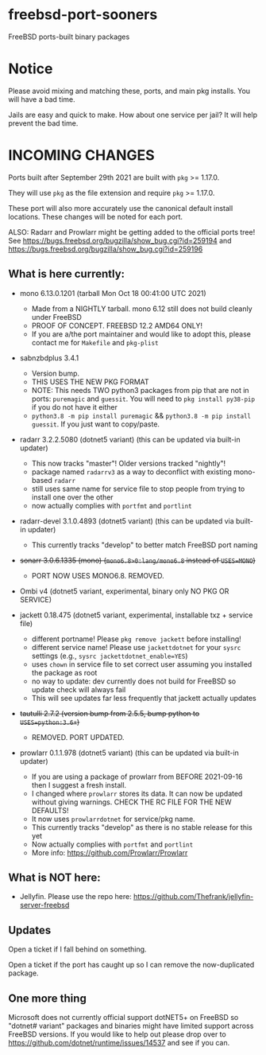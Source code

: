# freebsd-port-sooners
FreeBSD ports-built binary packages
# Notice
Please avoid mixing and matching these, ports, and main pkg installs. You will have a bad time.

Jails are easy and quick to make. How about one service per jail? It will help prevent the bad time.

# INCOMING CHANGES
Ports built after September 29th 2021 are built with `pkg` >= 1.17.0. 

They will use `pkg` as the file extension and require `pkg` >= 1.17.0.

These port will also more accurately use the canonical default install locations. These changes will be noted for each port.

ALSO: Radarr and Prowlarr might be getting added to the official ports tree! See https://bugs.freebsd.org/bugzilla/show_bug.cgi?id=259194 and https://bugs.freebsd.org/bugzilla/show_bug.cgi?id=259196

## What is here currently:
- mono 6.13.0.1201 (tarball Mon Oct 18 00:41:00 UTC 2021)
  - Made from a NIGHTLY tarball. mono 6.12 still does not build cleanly under FreeBSD
  - PROOF OF CONCEPT. FREEBSD 12.2 AMD64 ONLY!
  - If you are a/the port maintainer and would like to adopt this, please contact me for `Makefile` and `pkg-plist`
- sabnzbdplus 3.4.1
  - Version bump. 
  - THIS USES THE NEW PKG FORMAT
  - NOTE: This needs TWO python3 packages from pip that are not in ports: `puremagic` and `guessit`. You will need to `pkg install py38-pip` if you do not have it either
   - `python3.8 -m pip install puremagic` && `python3.8 -m pip install guessit`. If you just want to copy/paste.

- radarr 3.2.2.5080 (dotnet5 variant) (this can be updated via built-in updater)
  - This now tracks "master"! Older versions tracked "nightly"!
  - package named `radarrv3` as a way to deconflict with existing mono-based `radarr`
   - still uses same name for service file to stop people from trying to install one over the other
  - now actually complies with `portfmt` and `portlint`
 
- radarr-devel 3.1.0.4893 (dotnet5 variant) (this can be updated via built-in updater)
  - This currently tracks "develop" to better match FreeBSD port naming

- ~~sonarr 3.0.6.1335 (mono) (`mono6.8>0:lang/mono6.8` instead of `USES=MONO`)~~
  - PORT NOW USES MONO6.8. REMOVED.

- Ombi v4 (dotnet5 variant, experimental, binary only NO PKG OR SERVICE)

- jackett 0.18.475 (dotnet5 variant, experimental, installable txz + service file)
  - different portname! Please `pkg remove jackett` before installing!
  - different service name! Please use `jackettdotnet` for your `sysrc` settings (e.g., `sysrc jackettdotnet_enable=YES`)
  - uses `chown` in service file to set correct user assuming you installed the package as root
  - no way to update: dev currently does not build for FreeBSD so update check will always fail
  - This will see updates far less frequently that jackett actually updates
  
- ~~tautulli 2.7.2 (version bump from 2.5.5, bump python to `USES=python:3.6+`)~~
  - REMOVED. PORT UPDATED.

- prowlarr 0.1.1.978 (dotnet5 variant) (this can be updated via built-in updater)
  - If you are using a package of prowlarr from BEFORE 2021-09-16 then I suggest a fresh install. 
   - I changed where `prowlarr` stores its data. It can now be updated without giving warnings. CHECK THE RC FILE FOR THE NEW DEFAULTS!
   - It now uses `prowlarrdotnet` for service/pkg name.
  - This currently tracks "develop" as there is no stable release for this yet
  - Now actually complies with `portfmt` and `portlint`
  - More info: https://github.com/Prowlarr/Prowlarr

## What is NOT here:
- Jellyfin. Please use the repo here: https://github.com/Thefrank/jellyfin-server-freebsd

## Updates
Open a ticket if I fall behind on something. 

Open a ticket if the port has caught up so I can remove the now-duplicated package.

## One more thing
Microsoft does not currently official support dotNET5+ on FreeBSD so "dotnet# variant" packages and binaries might have limited support across FreeBSD versions.
If you would like to help out please drop over to https://github.com/dotnet/runtime/issues/14537 and see if you can.
